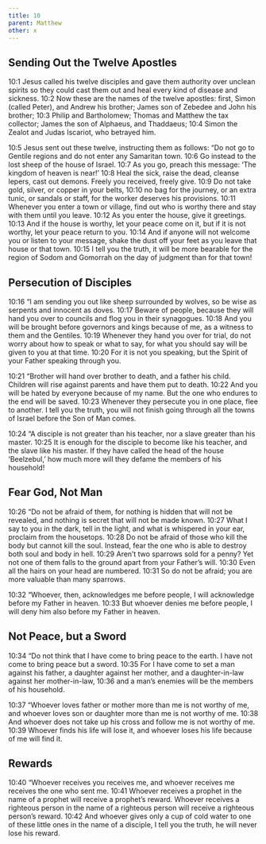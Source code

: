 ```yaml
---
title: 10
parent: Matthew
other: x
---
```


## Sending Out the Twelve Apostles

<a name="10:1">10:1</a> Jesus called his twelve disciples and gave them authority over unclean spirits so they could cast them out and heal every kind of disease and sickness. <a name="10:2">10:2</a> Now these are the names of the twelve apostles: first, Simon (called Peter), and Andrew his brother; James son of Zebedee and John his brother; <a name="10:3">10:3</a> Philip and Bartholomew; Thomas and Matthew the tax collector; James the son of Alphaeus, and Thaddaeus; <a name="10:4">10:4</a> Simon the Zealot and Judas Iscariot, who betrayed him.

<a name="10:5">10:5</a> Jesus sent out these twelve, instructing them as follows: “Do not go to Gentile regions and do not enter any Samaritan town. <a name="10:6">10:6</a> Go instead to the lost sheep of the house of Israel. <a name="10:7">10:7</a> As you go, preach this message: ‘The kingdom of heaven is near!’ <a name="10:8">10:8</a> Heal the sick, raise the dead, cleanse lepers, cast out demons. Freely you received, freely give. <a name="10:9">10:9</a> Do not take gold, silver, or copper in your belts, <a name="10:10">10:10</a> no bag for the journey, or an extra tunic, or sandals or staff, for the worker deserves his provisions. <a name="10:11">10:11</a> Whenever you enter a town or village, find out who is worthy there and stay with them until you leave. <a name="10:12">10:12</a> As you enter the house, give it greetings. <a name="10:13">10:13</a> And if the house is worthy, let your peace come on it, but if it is not worthy, let your peace return to you. <a name="10:14">10:14</a> And if anyone will not welcome you or listen to your message, shake the dust off your feet as you leave that house or that town. <a name="10:15">10:15</a> I tell you the truth, it will be more bearable for the region of Sodom and Gomorrah on the day of judgment than for that town!

## Persecution of Disciples

<a name="10:16">10:16</a> “I am sending you out like sheep surrounded by wolves, so be wise as serpents and innocent as doves. <a name="10:17">10:17</a> Beware of people, because they will hand you over to councils and flog you in their synagogues. <a name="10:18">10:18</a> And you will be brought before governors and kings because of me, as a witness to them and the Gentiles. <a name="10:19">10:19</a> Whenever they hand you over for trial, do not worry about how to speak or what to say, for what you should say will be given to you at that time. <a name="10:20">10:20</a> For it is not you speaking, but the Spirit of your Father speaking through you.

<a name="10:21">10:21</a> “Brother will hand over brother to death, and a father his child. Children will rise against parents and have them put to death. <a name="10:22">10:22</a> And you will be hated by everyone because of my name. But the one who endures to the end will be saved. <a name="10:23">10:23</a> Whenever they persecute you in one place, flee to another. I tell you the truth, you will not finish going through all the towns of Israel before the Son of Man comes.

<a name="10:24">10:24</a> “A disciple is not greater than his teacher, nor a slave greater than his master. <a name="10:25">10:25</a> It is enough for the disciple to become like his teacher, and the slave like his master. If they have called the head of the house ‘Beelzebul,’ how much more will they defame the members of his household!

## Fear God, Not Man

<a name="10:26">10:26</a> “Do not be afraid of them, for nothing is hidden that will not be revealed, and nothing is secret that will not be made known. <a name="10:27">10:27</a> What I say to you in the dark, tell in the light, and what is whispered in your ear, proclaim from the housetops. <a name="10:28">10:28</a> Do not be afraid of those who kill the body but cannot kill the soul. Instead, fear the one who is able to destroy both soul and body in hell. <a name="10:29">10:29</a> Aren’t two sparrows sold for a penny? Yet not one of them falls to the ground apart from your Father’s will. <a name="10:30">10:30</a> Even all the hairs on your head are numbered. <a name="10:31">10:31</a> So do not be afraid; you are more valuable than many sparrows.

<a name="10:32">10:32</a> “Whoever, then, acknowledges me before people, I will acknowledge before my Father in heaven. <a name="10:33">10:33</a> But whoever denies me before people, I will deny him also before my Father in heaven.

## Not Peace, but a Sword

<a name="10:34">10:34</a> “Do not think that I have come to bring peace to the earth. I have not come to bring peace but a sword. <a name="10:35">10:35</a> For I have come to set a man against his father, a daughter against her mother, and a daughter-in-law against her mother-in-law, <a name="10:36">10:36</a> and a man’s enemies will be the members of his household.

<a name="10:37">10:37</a> “Whoever loves father or mother more than me is not worthy of me, and whoever loves son or daughter more than me is not worthy of me. <a name="10:38">10:38</a> And whoever does not take up his cross and follow me is not worthy of me. <a name="10:39">10:39</a> Whoever finds his life will lose it, and whoever loses his life because of me will find it.

## Rewards

<a name="10:40">10:40</a> “Whoever receives you receives me, and whoever receives me receives the one who sent me. <a name="10:41">10:41</a> Whoever receives a prophet in the name of a prophet will receive a prophet’s reward. Whoever receives a righteous person in the name of a righteous person will receive a righteous person’s reward. <a name="10:42">10:42</a> And whoever gives only a cup of cold water to one of these little ones in the name of a disciple, I tell you the truth, he will never lose his reward.